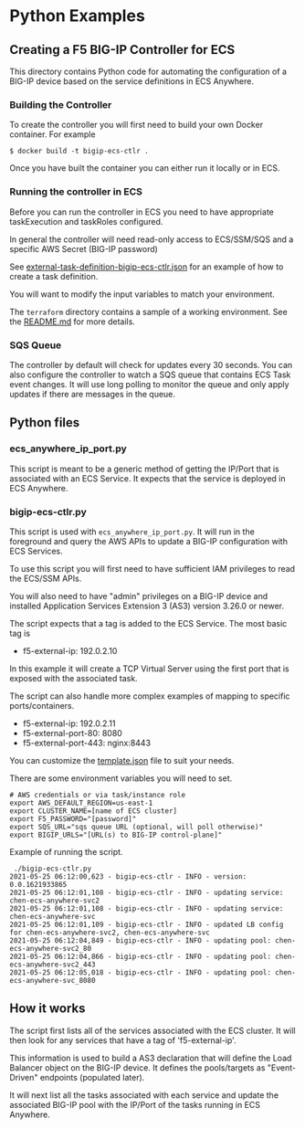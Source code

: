 # Python Examples
## Creating a F5 BIG-IP Controller for ECS

This directory contains Python code for automating the configuration of a BIG-IP device based on the service definitions in ECS Anywhere.

### Building the Controller

To create the controller you will first need to build your own Docker container.  For example

```
$ docker build -t bigip-ecs-ctlr .
```

Once you have built the container you can either run it locally or in ECS.  

### Running the controller in ECS

Before you can run the controller in ECS you need to have appropriate taskExecution and taskRoles configured.

In general the controller will need read-only access to ECS/SSM/SQS and a specific AWS Secret (BIG-IP password)

See [external-task-definition-bigip-ecs-ctlr.json](external-task-definition-bigip-ecs-ctlr.json) for an example of how to create a task definition.

You will want to modify the input variables to match your environment.

The `terraform` directory contains a sample of a working environment.  See the [README.md](../terraform/README.md) for more details.

### SQS Queue

The controller by default will check for updates every 30 seconds.  You can also configure the controller
to watch a SQS queue that contains ECS Task event changes.  It will use long polling to monitor the queue
and only apply updates if there are messages in the queue.

## Python files

### ecs_anywhere_ip_port.py

This script is meant to be a generic method of getting the IP/Port that is associated with
an ECS Service.  It expects that the service is deployed in ECS Anywhere.

### bigip-ecs-ctlr.py

This script is used with ``ecs_anywhere_ip_port.py``.  It will run in the foreground and query
the AWS APIs to update a BIG-IP configuration with ECS Services.

To use this script you will first need to have sufficient IAM privileges to read the ECS/SSM APIs.

You will also need to have "admin" privileges on a BIG-IP device and installed Application Services
Extension 3 (AS3) version 3.26.0 or newer.

The script expects that a tag is added to the ECS Service.  The most basic tag is

- f5-external-ip: 192.0.2.10

In this example it will create a TCP Virtual Server using the first port that is exposed with
the associated task.

The script can also handle more complex examples of mapping to specific ports/containers.

- f5-external-ip: 192.0.2.11
- f5-external-port-80: 8080
- f5-external-port-443: nginx:8443

You can customize the [template.json](template.json) file to suit your needs.

There are some environment variables you will need to set.

```
# AWS credentials or via task/instance role
export AWS_DEFAULT_REGION=us-east-1
export CLUSTER_NAME=[name of ECS cluster]
export F5_PASSWORD="[password]"
export SQS_URL="sqs queue URL (optional, will poll otherwise)"
export BIGIP_URLS="[URL(s) to BIG-IP control-plane]"
```

Example of running the script.

```
 ./bigip-ecs-ctlr.py
2021-05-25 06:12:00,623 - bigip-ecs-ctlr - INFO - version: 0.0.1621933865
2021-05-25 06:12:01,108 - bigip-ecs-ctlr - INFO - updating service: chen-ecs-anywhere-svc2
2021-05-25 06:12:01,108 - bigip-ecs-ctlr - INFO - updating service: chen-ecs-anywhere-svc
2021-05-25 06:12:01,109 - bigip-ecs-ctlr - INFO - updated LB config for chen-ecs-anywhere-svc2, chen-ecs-anywhere-svc
2021-05-25 06:12:04,849 - bigip-ecs-ctlr - INFO - updating pool: chen-ecs-anywhere-svc2_80
2021-05-25 06:12:04,866 - bigip-ecs-ctlr - INFO - updating pool: chen-ecs-anywhere-svc2_443
2021-05-25 06:12:05,018 - bigip-ecs-ctlr - INFO - updating pool: chen-ecs-anywhere-svc_8080
```
## How it works

The script first lists all of the services associated with the ECS cluster.  It will then look for
any services that have a tag of 'f5-external-ip'.

This information is used to build a AS3 declaration that will define the Load Balancer object on
the BIG-IP device.  It defines the pools/targets as "Event-Driven" endpoints (populated later).

It will next list all the tasks associated with each service and update the associated BIG-IP pool
with the IP/Port of the tasks running in ECS Anywhere.

